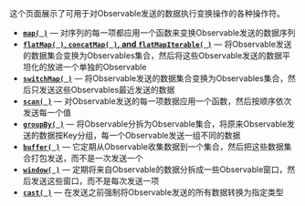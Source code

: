 
这个页面展示了可用于对Observable发送的数据执行变换操作的各种操作符。

* [**`map( )`**](Map.md) — 对序列的每一项都应用一个函数来变换Observable发送的数据序列
* [**`flatMap( )`, `concatMap( )`, and `flatMapIterable( )`**](flatmap.md) — 将Observable发送的数据集合变换为Observables集合，然后将这些Observable发送的数据平坦化的放进一个单独的Observable
* [**`switchMap( )`**](FlatMap.md) — 将Observable发送的数据集合变换为Observables集合，然后只发送这些Observables最近发送的数据
* [**`scan( )`**](Scan.md) — 对Observable发送的每一项数据应用一个函数，然后按顺序依次发送每一个值
* [**`groupBy( )`**](GroupBy.md) — 将Observable分拆为Observable集合，将原来Observable发送的数据按Key分组，每一个Observable发送一组不同的数据
* [**`buffer( )`**](Buffer.md) — 它定期从Observable收集数据到一个集合，然后把这些数据集合打包发送，而不是一次发送一个
* [**`window( )`**](Window.md) — 定期将来自Observable的数据分拆成一些Observable窗口，然后发送这些窗口，而不是每次发送一项
* [**`cast( )`**](Map.md) — 在发送之前强制将Observable发送的所有数据转换为指定类型
